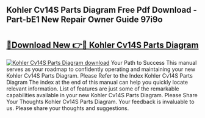 ## Kohler Cv14S Parts Diagram Free Pdf Download - Part-bE1 New Repair Owner Guide 97i9o

# <h2><a href="http://dfsok1.blite.top/?on=Kohler+Cv14S+Parts+Diagram">🔗Download New 👉🔴 Kohler Cv14S Parts Diagram</a></h2>

[![Kohler Cv14S Parts Diagram download](https://i.imgur.com/lujVjoI.png)](http://dfsok1.blite.top/?on=Kohler+Cv14S+Parts+Diagram)
Your Path to Success This manual serves as your roadmap to confidently operating and maintaining your new Kohler Cv14S Parts Diagram. Please Refer to the Index Kohler Cv14S Parts Diagram The index at the end of this manual can help you quickly locate relevant information. List of features are just some of the remarkable capabilities available in your new Kohler Cv14S Parts Diagram. Please Share Your Thoughts Kohler Cv14S Parts Diagram. Your feedback is invaluable to us. Please share your thoughts and suggestions.
